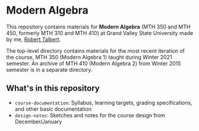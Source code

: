 # Modern Algebra 

This repository contains materials for **Modern Algebra** (MTH 350 and MTH 450, formerly MTH 310 and MTH 410) at Grand Valley State University made by me, [Robert Talbert](http://rtalbert.org). 

The top-level directory contains materials for the most recent iteration of the course, MTH 350 (Modern Algebra 1) taught during Winter 2021 semester. An archive of MTH 410 (Modern Algebra 2) from Winter 2015 semester is in a separate directory. 

## What's in this repository

- `course-documentation`: Syllabus, learning targets, grading specifications, and other basic documentation
- `design-notes`: Sketches and notes for the course design from December/January 

